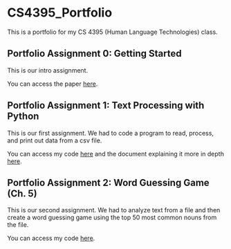 # CS4395_Portfolio
This is a portfolio for my CS 4395 (Human Language Technologies) class.

## Portfolio Assignment 0: Getting Started
This is our intro assignment. 

You can access the paper [here](https://github.com/aaryapatil01/CS4395_Portfolio/blob/main/Overview_of_NLP_Aarya_Patil.pdf).

## Portfolio Assignment 1: Text Processing with Python
This is our first assignment. We had to code a program to read, process, and print out data from a csv file.

You can access my code [here](https://github.com/aaryapatil01/CS4395_Portfolio/blob/main/Assignment%201/main.py) and the document explaining it more in depth [here](https://github.com/aaryapatil01/CS4395_Portfolio/blob/main/Assignment_1_Text_Processing_Explanation.pdf).

## Portfolio Assignment 2: Word Guessing Game (Ch. 5)
This is our second assignment. We had to analyze text from a file and then create a word guessing game using the top 50 most common nouns from the file.

You can access my code [here](https://github.com/aaryapatil01/CS4395_Portfolio/blob/main/Assignment%202/main.py).

